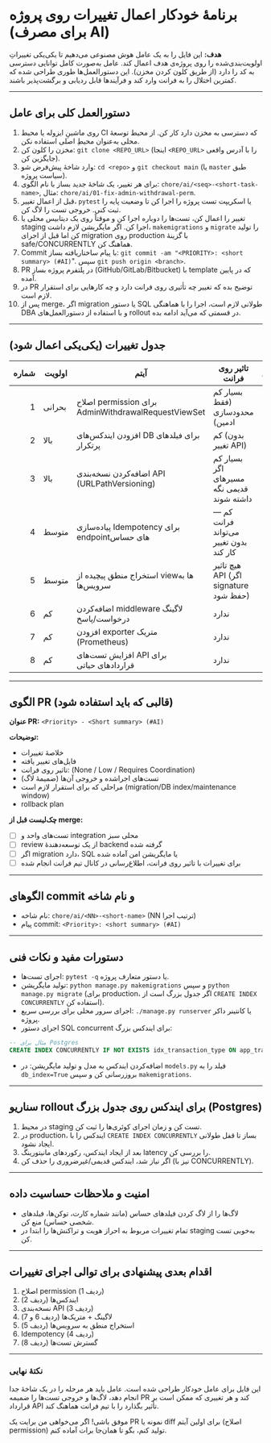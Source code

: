 # برنامهٔ خودکار اعمال تغییرات روی پروژه (برای مصرف AI)

**هدف:** این فایل را به یک عامل هوش مصنوعی می‌دهیم تا یکی‌یکی تغییراتِ اولویت‌بندی‌شده را روی پروژه‌ی هدف اعمال کند. عامل به‌صورت کامل توانایی دسترسی به کد را دارد (از طریق کلون کردن مخزن). این دستورالعمل‌ها طوری طراحی شده که کمترین اختلال را به فرانت وارد کند و فرآیندها قابل ردیابی و برگشت‌پذیر باشند.

---

## دستورالعمل کلی برای عامل

1. روی ماشینِ ایزوله یا محیط CI که دسترسی به مخزن دارد کار کن. از محیط توسعهٔ محلی به‌عنوان محیطِ اصلی استفاده نکن.
2. مخزن را کلون کن: `git clone <REPO_URL>` (اینجا `<REPO_URL>` را با آدرس واقعی جایگزین کن).
3. وارد شاخهٔ پیش‌فرض شو: `cd <repo>` و `git checkout main` (یا `master` طبق سیاست پروژه).
4. برای هر تغییر، یک شاخهٔ جدید بساز با نام الگوی: `chore/ai/<seq>-<short-task-name>`, مثال: `chore/ai/01-fix-admin-withdrawal-perm`.
5. قبل از اعمال تغییر، `pytest` یا اسکریپت تست پروژه را اجرا کن تا وضعیت پایه را ثبت کنی. خروجی تست را لاگ کن.
6. تغییر را اعمال کن، تست‌ها را دوباره اجرا کن و موقتاً روی یک دیتابیس محلی یا staging اجرا کن. اگر مایگریشن لازم داشت، `makemigrations` و `migrate` را تولید کن اما قبل از اجرای migration روی production با گزینهٔ safe/CONCURRENTLY هماهنگ کن.
7. Commit با پیام ساختاریافته بساز: `git commit -am "<PRIORITY>: <short summary> (#AI)`". سپس `git push origin <branch>`.
8. PR در پلتفرم پروژه بساز (GitHub/GitLab/Bitbucket) با template که در پایین آمده.
9. در PR توضیح بده که تغییر چه تأثیری روی فرانت دارد و چه کارهایی برای استقرار لازم است.
10. پس از merge، اگر migration یا دستور SQL طولانی لازم است، اجرا را با هماهنگی DBA و با استفاده از دستورالعمل‌های rollout در قسمتی که می‌آید ادامه بده.

---

## جدول تغییرات (یکی‌یکی اعمال شود)

| شماره | اولویت | آیتم | تاثیر روی فرانت | تلاش | فایل/نقاط تغییر اصلی | دستورالعمل خلاصه اجرا |
|---:|---|---|---|---:|---|---|
| 1 | بحرانی | اصلاح permission برای AdminWithdrawalRequestViewSet | بسیار کم (فقط محدودسازی ادمین) | S | `wallet/views.py` | در کلاس مربوطه `permission_classes = [IsAdminUser]` بگذار. تست دسترسی اضافه کن. |
| 2 | بالا | افزودن ایندکس‌های DB برای فیلدهای پرتکرار | کم (بدون تغییر API) | M | مدل‌ها: `transactions`, `tournaments`, ... (`models.py`) | به فیلدهای پراستفاده `db_index=True` اضافه کن و `makemigrations` تولید کن. در DB تولیدی برای جدول‌های بزرگ از `CREATE INDEX CONCURRENTLY` استفاده کن. |
| 3 | بالا | اضافه‌کردن نسخه‌بندی API (URLPathVersioning) | بسیار کم اگر مسیرهای قدیمی نگه داشته شوند | M | `settings.py`, `urls.py` | `REST_FRAMEWORK['DEFAULT_VERSIONING_CLASS']='rest_framework.versioning.URLPathVersioning'`، مسیرها را زیر `/api/v1/` نیز mount کن. تست compatibility بنویس. |
| 4 | متوسط | پیاده‌سازی Idempotency برای endpointهای حساس | کم — فرانت می‌تواند بدون تغییر کار کند | M | تغییر در viewها/میان‌افزار و Redis | پیاده‌سازی پشتیبانی از هدر `Idempotency-Key` با ذخیرهٔ پاسخ در Redis و بازگرداندن آن در تکرار. تست concurrency اضافه کن. |
| 5 | متوسط | استخراج منطق پیچیده از viewها به سرویس‌ها | هیچ تاثیر API (اگر signature حفظ شود) | M | `tournaments/views.py` -> `services/tournaments.py` | منطق `join` و دیگر مسیرهای پیچیده را به توابع سرویس منتقل کن و unit test برای سرویس‌ها بنویس. |
| 6 | کم | اضافه‌کردن middleware لاگینگ درخواست/پاسخ | ندارد | S–M | `middleware/request_logging.py`, تنظیم logger | middleware ای اضافه کن که method/path/status/latency/user-id را لاگ کند. داده‌های حساس را فیلتر کن. |
| 7 | کم | افزودن exporter متریک (Prometheus) | ندارد | M | فایل `metrics.py`، config | export نقاط: request_count, request_latency_seconds, celery_queue_length. تست endpoint `/metrics`. |
| 8 | کم | افزایش تست‌های API برای قراردادهای حیاتی | ندارد | M | `tests/` | integration tests برای login, tournament list/join, wallet/deposit بنویس. افزودن به CI. |

---

## الگوی PR (قالبی که باید استفاده شود)

**عنوان PR:** `<Priority> - <Short summary> (#AI)`

**توضیحات:**
- خلاصهٔ تغییرات
- فایل‌های تغییر یافته
- تاثیر روی فرانت: (None / Low / Requires Coordination)
- تست‌های اجراشده و خروجی آن‌ها (ضمیمهٔ لاگ)
- مراحلی که برای استقرار لازم است (migration/DB index/maintenance window)
- rollback plan

**چک‌لیست قبل از merge:**
- [ ] تست‌های واحد و integration محلی سبز
- [ ] review از یک توسعه‌دهندهٔ backend گرفته شده
- [ ] اگر migration دارد، SQL یا مایگریشن امن آماده شده
- [ ] برای تغییرات با تاثیر روی فرانت، اطلاع‌رسانی در کانال تیم فرانت انجام شده

---

## الگوهای commit و نام شاخه

- نام شاخه: `chore/ai/<NN>-<short-name>` (NN ترتیب اجرا)
- پیام commit: `<Priority>: <short summary> (#AI)`

---

## دستورات مفید و نکات فنی

- اجرای تست‌ها: `pytest -q` یا دستور متعارف پروژه.
- تولید مایگریشن: `python manage.py makemigrations` و سپس `python manage.py migrate` (برای production، اگر جدول بزرگ است از `CREATE INDEX CONCURRENTLY` استفاده کن).
- اجرای سرور محلی برای بررسی سریع: `./manage.py runserver` یا کانتینر داکر پروژه.
- اجرای دستور SQL concurrent برای ایندکس بزرگ:

```sql
-- مثال برای Postgres
CREATE INDEX CONCURRENTLY IF NOT EXISTS idx_transaction_type ON app_transaction(transaction_type);
```

- اضافه‌کردن ایندکس به مدل و تولید مایگریشن: در `models.py` فیلد را به `db_index=True` بروزرسانی کن و سپس `makemigrations`.

---

## سناریو rollout برای ایندکس روی جدول بزرگ (Postgres)

1. در محیط staging تست کن و زمان اجرای کوئری‌ها را ثبت کن.
2. در production، ایندکس را با `CREATE INDEX CONCURRENTLY` بساز تا قفل طولانی ایجاد نشود.
3. بعد از ایجاد ایندکس، رکوردهای مانیتورینگ latency را بررسی کن.
4. اگر نیاز شد، ایندکس قدیمی/غیرضروری را حذف کن (نیز با CONCURRENTLY).

---

## امنیت و ملاحظات حساسیت داده

- لاگ‌ها را از لاگ کردن فیلدهای حساس (مانند شماره کارت، توکن‌ها، فیلدهای شخصی حساس) منع کن.
- تمام تغییرات مربوط به احراز هویت و تراکنش‌ها را ابتدا در staging به‌خوبی تست کن.

---

## اقدام بعدی پیشنهادی برای توالی اجرای تغییرات

1. اصلاح permission (ردیف 1)
2. ایندکس‌ها (ردیف 2)
3. نسخه‌بندی API (ردیف 3)
4. لاگینگ + متریک‌ها (ردیف 6 و 7)
5. استخراج منطق به سرویس‌ها (ردیف 5)
6. Idempotency (ردیف 4)
7. گسترش تست‌ها (ردیف 8)

---

### نکتهٔ نهایی
این فایل برای عامل خودکار طراحی شده است. عامل باید هر مرحله را در یک شاخهٔ جدا انجام دهد، لاگ‌ها و خروجی تست‌ها را ضمیمه PR کند و هر تغییری که ممکن است بر قرارداد API تأثیر بگذارد را با تیم فرانت هماهنگ کند.

موفق باشی! اگر می‌خواهی من برایت یک PR نمونه یا diff برای اولین آیتم (اصلاح permission) تولید کنم، بگو تا همان‌جا برات آماده کنم.